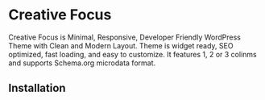 # Creative Focus

Creative Focus is Minimal, Responsive, Developer Friendly WordPress Theme with Clean and Modern Layout. Theme is widget ready, SEO optimized, fast loading, and easy to customize. It features 1, 2 or 3 colinms and supports Schema.org microdata format.

## Installation

